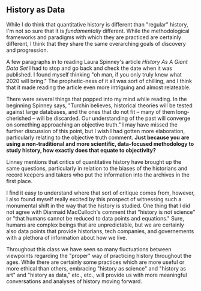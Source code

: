 ## History as Data
While I do think that quantitative history is different than "regular" history, I'm not so sure that it is *fundamentally* different. While the methodological frameworks and paradigms with which they are practiced are certainly different, I think that they share the same overarching goals of discovery and progression. 

A few paragraphs in to reading Laura Spinney's article *History As A Giant Data Set* I had to stop and go back and check the date when it was published. I found myself thinking "oh man, if you only truly knew what 2020 will bring." The prophetic-ness of it all was sort of chilling, and I think that it made reading the article even more intriguing and almost relateable.

There were several things that popped into my mind while reading. In the beginning Spinney says, "Turchin believes, historical theories will be tested against large databases, and the ones that do not fit – many of them long-cherished – will be discarded. Our understanding of the past will converge on something approaching an objective truth." I may have missed the further discussion of this point, but I wish I had gotten more elaboration, particularly relating to the objective truth comment. **Just because you are using a non-traditional and more scientific, data-focused methodology to study history, how exactly does that equate to objectivity?** 

Linney mentions that critics of quantitative history have brought up the same questions, particularly in relation to the biases of the historians and record keepers and takers who put the information into the archives in the first place. 

I find it easy to understand where that sort of critique comes from, however, I also found myself really excited by this prospect of witnessing such a monumental shift in the way that the history is studied. One thing that I did not agree with Diarmaid MacCulloch's comment that "history is not science" or "that humans cannot be reduced to data points and equations." Sure, humans are complex beings that are unpredictable, but we are certainly also data points that provide historians, tech companies, and governements with a plethora of information about how we live. 

Throughout this class we have seen so many fluctuations between viewpoints regarding the "proper" way of practicing history throughout the ages. While there are certainly some practices which are more useful or more ethical than others, embracing "history as science" and "history as art" and "history as data," etc., etc., will provide us with more meaningful conversations and analyses of history moving forward. 
